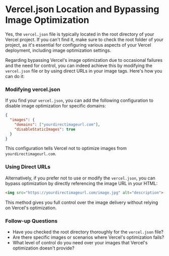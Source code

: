# Vercel.json Location and Bypassing Image Optimization

Yes, the `vercel.json` file is typically located in the root directory of your Vercel project. If you can't find it, make sure to check the root folder of your project, as it's essential for configuring various aspects of your Vercel deployment, including image optimization settings.

Regarding bypassing Vercel's image optimization due to occasional failures and the need for control, you can indeed achieve this by modifying the `vercel.json` file or by using direct URLs in your image tags. Here's how you can do it:

### Modifying vercel.json

If you find your `vercel.json`, you can add the following configuration to disable image optimization for specific domains:

```json
{
  "images": {
    "domains": ["yourdirectimageurl.com"],
    "disableStaticImages": true
  }
}
```

This configuration tells Vercel not to optimize images from `yourdirectimageurl.com`.

### Using Direct URLs

Alternatively, if you prefer not to use or modify the `vercel.json`, you can bypass optimization by directly referencing the image URL in your HTML:

```html
<img src="https://yourdirectimageurl.com/image.jpg" alt="description">
```

This method gives you full control over the image delivery without relying on Vercel's optimization.

### Follow-up Questions

- Have you checked the root directory thoroughly for the `vercel.json` file?
- Are there specific images or scenarios where Vercel's optimization fails?
- What level of control do you need over your images that Vercel's optimization doesn't provide?

